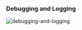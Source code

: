 ### Debugging and Logging
![debugging-and-logging](https://user-images.githubusercontent.com/27923352/174427874-9a674f00-b6bd-4a3d-b0ca-49a51772f34c.gif)
